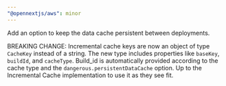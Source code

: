 ```yaml
---
"@opennextjs/aws": minor
---
```


Add an option to keep the data cache persistent between deployments.

BREAKING CHANGE: Incremental cache keys are now an object of type `CacheKey` instead of a string. The new type includes properties like `baseKey`, `buildId`, and `cacheType`. Build_id is automatically provided according to the cache type and the `dangerous.persistentDataCache` option. Up to the Incremental Cache implementation to use it as they see fit.